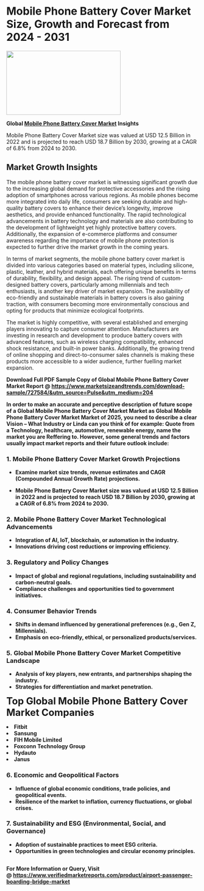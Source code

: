 <H1>Mobile Phone Battery Cover Market Size, Growth and Forecast from 2024 - 2031</H1><img class="aligncenter size-medium wp-image-584254" src="https://thirdeyenews.in/wp-content/uploads/2024/09/Global-Market-Research-300x168.jpeg" alt="" width="300" height="168" /><p><strong>Global&nbsp;<a href="https://www.marketsizeandtrends.com/download-sample/727584/&amp;utm_source=Pulse&amp;utm_medium=204">Mobile Phone Battery Cover Market</a> Insights</strong></p><p>Mobile Phone Battery Cover Market size was valued at USD 12.5 Billion in 2022 and is projected to reach USD 18.7 Billion by 2030, growing at a CAGR of 6.8% from 2024 to 2030.</p><p><h2>Market Growth Insights</h2> <p>The mobile phone battery cover market is witnessing significant growth due to the increasing global demand for protective accessories and the rising adoption of smartphones across various regions. As mobile phones become more integrated into daily life, consumers are seeking durable and high-quality battery covers to enhance their device’s longevity, improve aesthetics, and provide enhanced functionality. The rapid technological advancements in battery technology and materials are also contributing to the development of lightweight yet highly protective battery covers. Additionally, the expansion of e-commerce platforms and consumer awareness regarding the importance of mobile phone protection is expected to further drive the market growth in the coming years.</p> <p><strong></strong></p> <p>In terms of market segments, the mobile phone battery cover market is divided into various categories based on material types, including silicone, plastic, leather, and hybrid materials, each offering unique benefits in terms of durability, flexibility, and design appeal. The rising trend of custom-designed battery covers, particularly among millennials and tech enthusiasts, is another key driver of market expansion. The availability of eco-friendly and sustainable materials in battery covers is also gaining traction, with consumers becoming more environmentally conscious and opting for products that minimize ecological footprints.</p> <p>The market is highly competitive, with several established and emerging players innovating to capture consumer attention. Manufacturers are investing in research and development to produce battery covers with advanced features, such as wireless charging compatibility, enhanced shock resistance, and built-in power banks. Additionally, the growing trend of online shopping and direct-to-consumer sales channels is making these products more accessible to a wider audience, further fuelling market expansion.</p> <p><strong></p><p><span class=""><strong>Download Full PDF Sample Copy of Global Mobile Phone Battery Cover Market Report</strong> @ <a href="https://www.marketsizeandtrends.com/download-sample/727584/&amp;utm_source=Pulse&amp;utm_medium=204" target="_blank">https://www.marketsizeandtrends.com/download-sample/727584/&amp;utm_source=Pulse&amp;utm_medium=204</a></span></p><p>In order to make an accurate and perceptive description of future scope of a Global&nbsp;Mobile Phone Battery Cover Market Market as Global&nbsp;Mobile Phone Battery Cover Market Market of 2025, you need to describe a clear Vision &ndash; What Industry or Linda can you think of for example: Quote from a Technology, healthcare, automotive, renewable energy, name the market you are Reffering to. However, some general trends and factors usually impact market reports and their future outlook include:</p><h3>1.&nbsp;<strong>Mobile Phone Battery Cover Market Growth Projections</strong></h3><ul><li>Examine market size trends, revenue estimates and CAGR (Compounded Annual Growth Rate) projections.</li><li><p>Mobile Phone Battery Cover Market size was valued at USD 12.5 Billion in 2022 and is projected to reach USD 18.7 Billion by 2030, growing at a CAGR of 6.8% from 2024 to 2030.</p></li></ul><h3>2.&nbsp;<strong>Mobile Phone Battery Cover Market Technological Advancements</strong></h3><ul><li>Integration of AI, IoT, blockchain, or automation in the industry.</li><li>Innovations driving cost reductions or improving efficiency.</li></ul><h3>3.&nbsp;<strong>Regulatory and Policy Changes</strong></h3><ul><li>Impact of global and regional regulations, including sustainability and carbon-neutral goals.</li><li>Compliance challenges and opportunities tied to government initiatives.</li></ul><h3>4.&nbsp;<strong>Consumer Behavior Trends</strong></h3><ul><li>Shifts in demand influenced by generational preferences (e.g., Gen Z, Millennials).</li><li>Emphasis on eco-friendly, ethical, or personalized products/services.</li></ul><h3>5.&nbsp;<strong>Global Mobile Phone Battery Cover Market Competitive Landscape</strong></h3><ul><li>Analysis of key players, new entrants, and partnerships shaping the industry.</li><li>Strategies for differentiation and market penetration.</li></ul><p data-pm-slice="1 1 []"><span style="color: inherit; font-family: inherit; font-size: 25px;">Top Global Mobile Phone Battery Cover Market Companies</span></p><div class="" data-test-id=""><p><li>Fitbit</li><li> Sansung</li><li> FIH Mobile Limited</li><li> Foxconn Technology Group</li><li> Hydauto</li><li> Janus</li></p></div><h3>6.&nbsp;<strong>Economic and Geopolitical Factors</strong></h3><ul><li>Influence of global economic conditions, trade policies, and geopolitical events.</li><li>Resilience of the market to inflation, currency fluctuations, or global crises.</li></ul><h3>7.&nbsp;<strong>Sustainability and ESG (Environmental, Social, and Governance)</strong></h3><ul><li>Adoption of sustainable practices to meet ESG criteria.</li><li>Opportunities in green technologies and circular economy principles.</li></ul><h2><strong style="font-size: 14px;">For More Information or Query, Visit @&nbsp;</strong><a style="background-color: #ffffff; font-size: 14px;" href="https://www.marketsizeandtrends.com/report/mobile-phone-battery-cover-market/" target="_blank">https://www.verifiedmarketreports.com/product/airport-passenger-boarding-bridge-market</a></h2>
